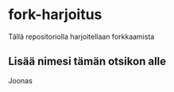 # fork-harjoitus
Tällä repositoriolla harjoitellaan forkkaamista

## Lisää nimesi tämän otsikon alle
Joonas
